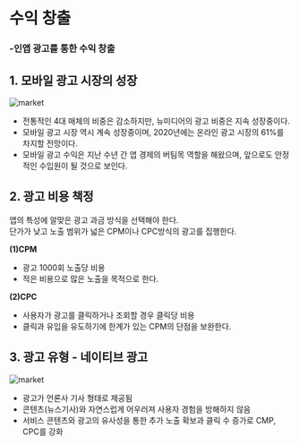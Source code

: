 # 수익 창출 
### -인앱 광고를 통한 수익 창출
## 1. 모바일 광고 시장의 성장
![market]()

- 전통적인 4대 매체의 비중은 감소하지만, 뉴미디어의 광고 비중은 지속 성장중이다.
- 모바일 광고 시장 역시 계속 성장중이며, 2020년에는 온라인 광고 시장의 61%를 차지할 전망이다.
- 모바일 광고 수익은 지난 수년 간 앱 경제의 버팀목 역할을 해왔으며, 앞으로도 안정적인 수입원이 될 것으로 보인다.  


## 2. 광고 비용 책정
앱의 특성에 알맞은 광고 과금 방식을 선택해야 한다.  
단가가 낮고 노출 범위가 넓은 CPM이나 CPC방식의 광고를 집행한다.

**(1)CPM**
- 광고 1000회 노출당 비용
- 적은 비용으로 많은 노출을 목적으로 한다.

**(2)CPC**
- 사용자가 광고를 클릭하거나 조회할 경우 클릭당 비용
- 클릭과 유입을 유도하기에 한계가 있는 CPM의 단점을 보완한다.  

## 3. 광고 유형 - 네이티브 광고
![market]()
- 광고가 언론사 기사 형태로 제공됨
- 콘텐츠(뉴스기사)와 자연스럽게 어우러져 사용자 경험을 방해하지 않음
- 서비스 콘텐츠와 광고의 유사성을 통한 추가 노출 확보과 클릭 수 증가로 CMP, CPC를 강화

